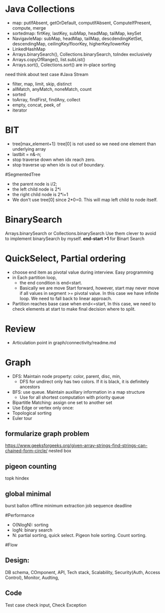 # Java Collections
+ map: putIfAbsent, getOrDefault, computIfAbsent, ComputeIfPresent, compute, merge
+ sortedmap: firtKey, lastKey, subMap, headMap, tailMap, keySet
+ NavigavleMap: subMap, headMap, tailMap, descdendingKetSet, descendingMap, ceilingKey/floorKey, higherKey/lowerKey
+ LinkedHashMap
+ Arrays.binarySearch(), Collections.binarySearch, toIndex exclusively
+ Arrays.copyOfRange(), list.subList()
+ Arrays.sort(), Colections.sort() are in-place sorting


need think about test case
#Java Stream
+ filter, map, limit, skip, distinct
+    allMatch, anyMatch, noneMatch, count
+    sorted
+   toArray, findFirst, findAny, collect
+    empty, concat, peek, of
+  iterator

# BIT
+ tree[max_element+1]: tree[0] is not used so we need one element than underlying array
+ lastbit = n&-n;
+ stop traverse down when idx reach zero.
+ stop traverse up when idx is out of boundary.

#SegmentedTree
+ the parent node is i/2;
+ the left child node is 2*i
+ the right child node is 2*i+1
+ We don't use tree[0] since 2*0=0. This will map left child to node itself.

# BinarySearch 
Arrays.binarySearch or Collections.binarySearch
Use them clever to avoid to implement binarySearch by myself.
**end-start >1** for Binart Search

# QuickSelect, Partial ordering
+ choose end item as pivotal value during interview. Easy programming
+ in Each partition loop, 
  + the end condition is end<start.
  + Basically we are move Start forward, however, start may never move if all
    values in segment >= pivotal value. 
    In this case we have infinite loop. We need to fall back to linear approach.
+ Partition reaches base case when end<=start, In this case, we need to check elements 
  at start to make final decision where to split.

# Review
+ Articulation point in graph/connectivity/readme.md

# Graph
+ DFS: Maintain node property: color, parent, disc, min, 
  + DFS for undirect only has two colors. If it is black, it is definitely ancestors
+ BFS: use queue. Maintain auxillary information in a map structure
  + Use for all shortest computation with priority queue
+ Bipartitle Matching: assign one set to another set 
+ Use Edge or vertex only once: 
+ Topological sorting
+ Euler tour

## formularize graph problem
https://www.geeksforgeeks.org/given-array-strings-find-strings-can-chained-form-circle/
nested box

## pigeon counting
topk
hindex

## global minimal
burst ballon
offline minimum extraction
job sequence deadline


#Performance
+ O(NlogN): sorting
+ logN: binary search
+ N: partial sorting, quick select. Pigeon hole sorting. Count sorting.


#Flow
## Design:
 DB schema, COmponent, API, Tech stack, Scalability, Security(Auth, Access Control), Monitor, Audting,

## Code
  Test case
  check input, Check Exception
   

   